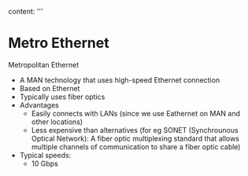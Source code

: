 content: '''
  # Metro Ethernet 
  Metropolitan Ethernet
  
  * A MAN technology that uses high-speed Ethernet connection
  * Based on Ethernet
  * Typically uses fiber optics
  * Advantages
    * Easily connects with LANs (since we use Eathernet on MAN and other locations)
    * Less expensive than alternatives (for eg SONET (Synchrounous Optical Network): A fiber optic multiplexing standard that allows multiple channels of communication to share a fiber optic cable)
  * Typical speeds:
    * 10 Gbps

